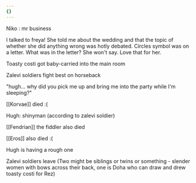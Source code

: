 ```yaml
---
{}
---
```


Niko : mr business 

I talked to freya! She told me about the wedding and that the topic of whether she did anything wrong was hotly debated. Circles symbol was on a letter. What was in the letter? She won't say. Love that for her. 

Toasty costi got baby-carried into the main room 

Zalevi soldiers fight best on horseback 

"hugh... why did you pick me up and bring me into the party while I'm sleeping?"




[[Korvae]] died :(

Hugh: shinyman (according to zalevi soldier)

[[Fendrian]] the fiddler also died 

[[Eros]] also died :(  

Hugh is having a rough one 

Zalevi soldiers leave 
(Two might be siblings or twins or something - slender women with bows across their back, one is Doha who can draw and drew toasty costi for Rez)

